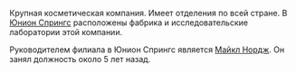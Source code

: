 Крупная косметическая компания. Имеет отделения по всей стране. 
В [Юнион Спрингс](Юнион%20Спрингс.md) расположены фабрика и исследовательские лаборатории этой компании. 

Руководителем филиала в Юнион Спрингс является [Майкл Нордж](Майкл%20Нордж.md). Он занял должность около 5 лет назад.